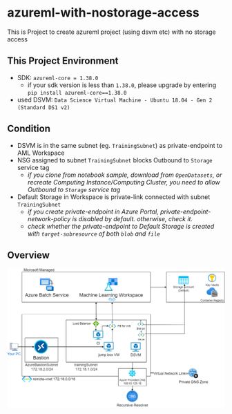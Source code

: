 # azureml-with-nostorage-access
This is Project to create azureml project (using dsvm etc) with no storage access

## This Project Environment
- SDK: `azureml-core = 1.38.0`
  - if your sdk version is less than `1.38.0`, please upgrade by entering `pip install azureml-core==1.38.0`
- used DSVM: `Data Science Virtual Machine - Ubuntu 18.04 - Gen 2 (Standard DS1 v2)`

## Condition
- DSVM is in the same subnet (eg. `TrainingSubnet`) as private-endpoint to AML Workspace
- NSG assigned to subnet `TrainingSubnet` blocks Outbound to `Storage` service tag
  - *if you clone from notebook sample, download from `OpenDatasets`, or recreate Computing Instance/Computing Cluster, you need to allow Outbound to `Storage` service tag*
- Default Storage in Workspace is private-link connected with subnet `TrainingSubnet`
  - *if you create private-endpoint in Azure Portal, private-endpoint-network-policy is disabled by default. otherwise, check it.*
  - *check whether the private-endpoint to Default Storage is created with `target-subresource` of both `blob` and `file`*

## Overview
![overview](./train-on-dsvm-with-no-otherstorage-access/overview.png)
